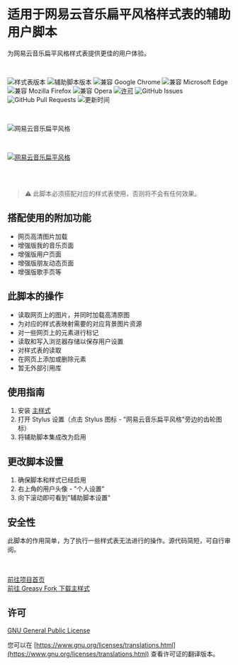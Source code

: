 # 适用于网易云音乐扁平风格样式表的辅助用户脚本
为网易云音乐扁平风格样式表提供更佳的用户体验。


<br>

![样式表版本](https://img.shields.io/badge/dynamic/json?color=blue&label=%E6%A0%B7%E5%BC%8F%E8%A1%A8%E7%89%88%E6%9C%AC&query=%24.stylesheet&url=https://wtonychen.github.io/flatnmusic/VERSIONS&style=for-the-badge&logo=css3)
![辅助脚本版本](https://img.shields.io/badge/dynamic/json?color=orange&label=%E8%BE%85%E5%8A%A9%E8%84%9A%E6%9C%AC%E7%89%88%E6%9C%AC&query=%24.script&url=https://wtonychen.github.io/flatnmusic/VERSIONS&style=for-the-badge&logo=javascript)
![兼容 Google Chrome](https://img.shields.io/badge/dynamic/json?color=red&label=%E5%85%BC%E5%AE%B9%20Google%20Chrome&logo=google-chrome&style=for-the-badge&logoColor=red&query=%24.gc&url=https://wtonychen.github.io/flatnmusic/COMPATIBILITY)
![兼容 Microsoft Edge](https://img.shields.io/badge/dynamic/json?color=0078d7&label=%E5%85%BC%E5%AE%B9%20Microsoft%20Edge&logo=microsoft-edge&style=for-the-badge&logoColor=0078d7&query=%24.me&url=https://wtonychen.github.io/flatnmusic/COMPATIBILITY)
![兼容 Mozilla Firefox](https://img.shields.io/badge/dynamic/json?color=ff7139&label=%E5%85%BC%E5%AE%B9%20Mozilla%20Firefox&logo=firefox-browser&style=for-the-badge&query=%24.mf&url=https://wtonychen.github.io/flatnmusic/COMPATIBILITY)
![兼容 Opera](https://img.shields.io/badge/dynamic/json?color=ff182d&label=%E5%85%BC%E5%AE%B9%20Opera&logo=opera&style=for-the-badge&logoColor=ff182d&query=%24.o&url=https://wtonychen.github.io/flatnmusic/COMPATIBILITY)
[![许可](https://img.shields.io/badge/dynamic/json?color=d22128&label=%E8%AE%B8%E5%8F%AF&query=%24.license.name&url=https://api.github.com/repos/wTonyChen/flatnmusic&style=for-the-badge)](https://github.com/wTonyChen/flatnmusic/blob/master/LICENSE)
![GitHub Issues](https://img.shields.io/github/issues-raw/wTonyChen/flatnmusic?color=green&label=Issues&style=for-the-badge)
![GitHub Pull Requests](https://img.shields.io/github/issues-pr/wTonyChen/flatnmusic?color=orange&label=Pull%20Requests&style=for-the-badge)
![更新时间](https://img.shields.io/github/last-commit/wTonyChen/flatnmusic?color=blue&label=%E6%9B%B4%E6%96%B0%E6%97%B6%E9%97%B4&style=for-the-badge)

<br>

![网易云音乐扁平风格](https://wtonychen.github.io/flatnmusic/screenshots/repository-open-graph.png)

<br>

[![网易云音乐扁平风格](https://github-readme-stats.vercel.app/api/pin/?username=wTonyChen&repo=flatnmusic)](https://wtonychen.github.io/flatnmusic/)

<br><br>

> ⚠ 此脚本必须搭配对应的样式表使用，否则将不会有任何效果。

## 搭配使用的附加功能
- 网页高清图片加载
- 增强版我的音乐页面
- 增强版用户页面
- 增强版朋友动态页面
- 增强版歌手页等

## 此脚本的操作
- 读取网页上的图片，并同时加载高清原图
- 为对应的样式表映射需要的对应背景图片资源
- 对一些网页上的元素进行标记
- 读取和写入浏览器存储以保存用户设置
- 对样式表的读取
- 在网页上添加或删除元素
- 暂无外部引用库

## 使用指南
1. 安装 [主样式](https://greasyfork.org/scripts/406821)
2. 打开 Stylus 设置（点击 Stylus 图标 - "网易云音乐扁平风格"旁边的齿轮图标）
3. 将辅助脚本集成改为启用

## 更改脚本设置
1. 确保脚本和样式已经启用
2. 右上角的用户头像 - "个人设置"
3. 向下滚动即可看到"辅助脚本设置"

## 安全性
此脚本的作用简单，为了执行一些样式表无法进行的操作。源代码简短，可自行审阅。


<br><br>
[前往项目首页](https://github.com/wTonyChen/flatnmusic)<br>
[前往 Greasy Fork 下载主样式](https://greasyfork.org/scripts/406821)


## 许可

[GNU General Public License](https://github.com/wTonyChen/flatnmusic/blob/master/LICENSE)

您可以在 [https://www.gnu.org/licenses/translations.html](https://www.gnu.org/licenses/translations.html) 查看许可证的翻译版本。
